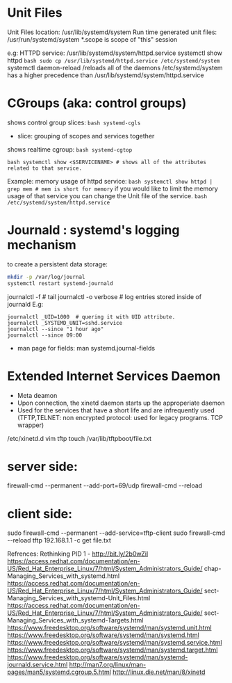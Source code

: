 # Unit Files

Unit Files location:
    /usr/lib/systemd/system
Run time generated unit files:
    /usr/run/systemd/system 
    *.scope is scope of "this" session

e.g:
HTTPD service:
    /usr/lib/systemd/system/httpd.service
systemctl show httpd
```bash sudo cp /usr/lib/systemd/httpd.service /etc/systemd/system ```
systemctl daemon-reload /reloads all of the daemons
/etc/systemd/system has a higher precedence than /usr/lib/systemd/system/httpd.service

# CGroups (aka: control groups)

shows control group slices:
```bash systemd-cgls```

* slice: grouping of scopes and services together

shows realtime cgroup:
```bash systemd-cgtop```

```bash systemctl show <$SERVICENAME> # shows all of the attributes related to that service.```

Example: memory usage of httpd service:
```bash systemctl show httpd | grep mem # mem is short for memory```
if you would like to limit the memory usage of that service you can change the Unit file of the service. 
 ```bash /etc/systemd/system/httpd.service```

# Journald : systemd's logging mechanism

to create a persistent data storage: 
```bash
mkdir -p /var/log/journal
systemctl restart systemd-journald
```

journalctl -f  # tail
journalctl -o verbose # log entries stored inside of journald
E.g: 
``` 
journalctl _UID=1000  # quering it with UID attribute.
journalctl _SYSTEMD_UNIT=sshd.service 
journalctl --since "1 hour ago"
journalctl --since 09:00
```
* man page for fields: man systemd.journal-fields

# Extended Internet Services Daemon 

* Meta deamon
* Upon connection, the xinetd daemon starts up the approperiate daemon
* Used for the services that have a short life and are infrequently used (TFTP,TELNET: non encrypted
  protocol: used for legacy programs. TCP wrapper)

/etc/xinetd.d
vim tftp
touch /var/lib/tftpboot/file.txt
# server side:
firewall-cmd --permanent --add-port=69/udp
firewall-cmd --reload
# client side:
sudo firewall-cmd --permanent --add-service=tftp-client
sudo firewall-cmd --reload
tftp 192.168.1.1 -c get file.txt

Refrences:
Rethinking PID 1 - http://bit.ly/2b0wZil
https://access.redhat.com/documentation/en-US/Red_Hat_Enterprise_Linux/7/html/System_Administrators_Guide/
chap-Managing_Services_with_systemd.html
https://access.redhat.com/documentation/en-US/Red_Hat_Enterprise_Linux/7/html/System_Administrators_Guide/
sect-Managing_Services_with_systemd-Unit_Files.html
https://access.redhat.com/documentation/en-US/Red_Hat_Enterprise_Linux/7/html/System_Administrators_Guide/
sect-Managing_Services_with_systemd-Targets.html
https://www.freedesktop.org/software/systemd/man/systemd.unit.html
https://www.freedesktop.org/software/systemd/man/systemd.html
https://www.freedesktop.org/software/systemd/man/systemd.service.html
https://www.freedesktop.org/software/systemd/man/systemd.target.html
https://www.freedesktop.org/software/systemd/man/systemd-journald.service.html
http://man7.org/linux/man-pages/man5/systemd.cgroup.5.html
http://linux.die.net/man/8/xinetd
